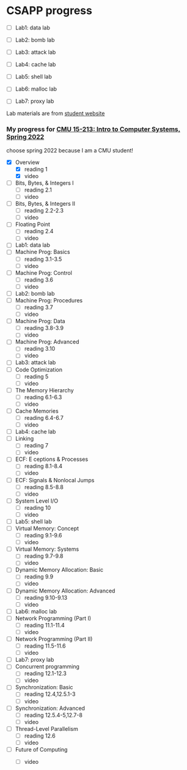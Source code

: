 # CSAPP progress
- [ ] Lab1: data lab
- [ ] Lab2: bomb lab
- [ ] Lab3: attack lab
- [ ] Lab4: cache lab
- [ ] Lab5: shell lab
- [ ] Lab6: malloc lab
- [ ] Lab7: proxy lab


Lab materials are from [student website](http://csapp.cs.cmu.edu/3e/labs.html)

### My progress for [CMU 15-213: Intro to Computer Systems, Spring 2022](https://www.cs.cmu.edu/~213/schedule.html)

choose spring 2022 because I am a CMU student!

- [x] Overview
  - [x] reading 1
  - [x] video
- [ ] Bits, Bytes, & Integers I
  - [ ] reading 2.1
  - [ ] video
- [ ] Bits, Bytes, & Integers II
  - [ ] reading 2.2-2.3
  - [ ] video
- [ ] Floating Point
  - [ ] reading 2.4
  - [ ] video
- [ ] Lab1: data lab
- [ ] Machine Prog: Basics
  - [ ] reading 3.1-3.5
  - [ ] video
- [ ] Machine Prog: Control
  - [ ] reading 3.6
  - [ ] video
- [ ] Lab2: bomb lab
- [ ] Machine Prog: Procedures
  - [ ] reading 3.7
  - [ ] video
- [ ] Machine Prog: Data
  - [ ] reading 3.8-3.9
  - [ ] video
- [ ] Machine Prog: Advanced
  - [ ] reading 3.10
  - [ ] video
- [ ] Lab3: attack lab
- [ ] Code Optimization
  - [ ] reading 5
  - [ ] video
- [ ] The Memory Hierarchy
  - [ ] reading 6.1-6.3
  - [ ] video
- [ ] Cache Memories
  - [ ] reading 6.4-6.7
  - [ ] video
 - [ ] Lab4: cache lab
- [ ] Linking
  - [ ] reading 7
  - [ ] video
- [ ] ECF: E ceptions & Processes
  - [ ] reading 8.1-8.4
  - [ ] video
- [ ] ECF: Signals & Nonlocal Jumps
  - [ ] reading 8.5-8.8
  - [ ] video
- [ ] System Level I/O
  - [ ] reading 10
  - [ ] video
- [ ] Lab5: shell lab
- [ ] Virtual Memory: Concept
  - [ ] reading 9.1-9.6
  - [ ] video
- [ ] Virtual Memory: Systems
  - [ ] reading 9.7-9.8
  - [ ] video
- [ ] Dynamic Memory Allocation: Basic
  - [ ] reading 9.9
  - [ ] video
- [ ] Dynamic Memory Allocation: Advanced
  - [ ] reading 9.10-9.13
  - [ ] video
- [ ] Lab6: malloc lab
- [ ] Network Programming (Part I)
  - [ ] reading 11.1-11.4
  - [ ] video
- [ ] Network Programming (Part II)
  - [ ] reading 11.5-11.6
  - [ ] video
 - [ ] Lab7: proxy lab
- [ ] Concurrent programming
  - [ ] reading 12.1-12.3
  - [ ] video
- [ ] Synchronization: Basic
  - [ ] reading 12.4,12.5.1-3
  - [ ] video
- [ ] Synchronization: Advanced
  - [ ] reading 12.5.4-5,12.7-8
  - [ ] video
- [ ] Thread-Level Parallelism
  - [ ] reading 12.6
  - [ ] video
- [ ] Future of Computing
  - [ ] video

